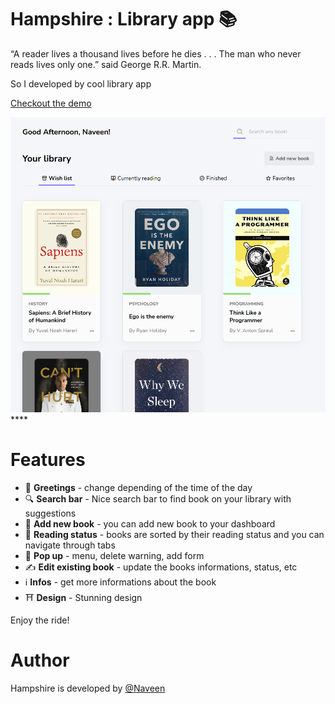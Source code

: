 # Hampshire : Library app 📚
“A reader lives a thousand lives before he dies . . . The man who never reads lives only one.” said George R.R. Martin.

So I developed by cool library app

[Checkout the demo](https://hampshire-nasturtiuquiet.netlify.app/)

[![Image of Calc](Img/preview.png)](https://hampshire-nasturtiuquiet.netlify.app/)****



# Features
 
- 👋 **Greetings** - change depending of the time of the day
- 🔍 **Search bar** - Nice search bar to find book on your library with suggestions
- 🍕  **Add new book** - you can add new book to your dashboard
- 🗽  **Reading status** - books are sorted by their reading status and you can  navigate through tabs
- 💢  **Pop up** - menu, delete warning, add form
- ✍️  **Edit existing book** - update the books informations, status, etc
- ℹ️  **Infos** - get more informations about the book
- ⛩️  **Design** - Stunning design

Enjoy the ride!

# Author

Hampshire is developed by [@Naveen](https://github.com/claymeers)